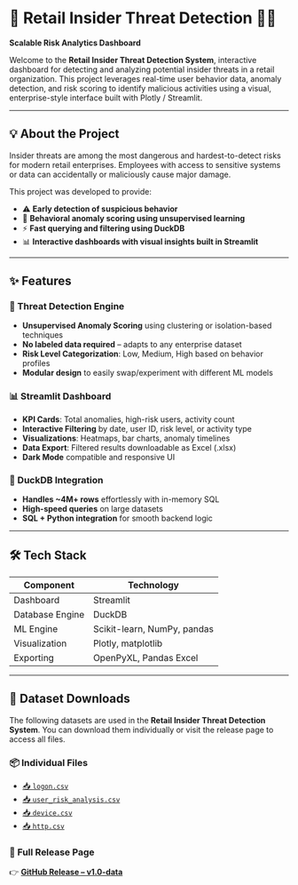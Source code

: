 # 🔐 Retail Insider Threat Detection 🛒🧠  
**Scalable Risk Analytics Dashboard**

Welcome to the **Retail Insider Threat Detection System**,  interactive dashboard for detecting and analyzing potential insider threats in a retail organization. This project leverages real-time user behavior data, anomaly detection, and risk scoring to identify malicious activities using a visual, enterprise-style interface built with Plotly  / Streamlit.


---

## 💡 About the Project

Insider threats are among the most dangerous and hardest-to-detect risks for modern retail enterprises. Employees with access to sensitive systems or data can accidentally or maliciously cause major damage.

This project was developed to provide:
- ⚠️ **Early detection of suspicious behavior**
- 🧠 **Behavioral anomaly scoring using unsupervised learning**
- ⚡ **Fast querying and filtering using DuckDB**
- 📊 **Interactive dashboards with visual insights built in Streamlit**

---

## ✨ Features

### 🧠 Threat Detection Engine

- **Unsupervised Anomaly Scoring** using clustering or isolation-based techniques  
- **No labeled data required** – adapts to any enterprise dataset  
- **Risk Level Categorization**: Low, Medium, High based on behavior profiles  
- **Modular design** to easily swap/experiment with different ML models  

### 📊 Streamlit Dashboard

- **KPI Cards**: Total anomalies, high-risk users, activity count  
- **Interactive Filtering** by date, user ID, risk level, or activity type  
- **Visualizations**: Heatmaps, bar charts, anomaly timelines  
- **Data Export**: Filtered results downloadable as Excel (.xlsx)  
- **Dark Mode** compatible and responsive UI  

### 🦆 DuckDB Integration

- **Handles ~4M+ rows** effortlessly with in-memory SQL  
- **High-speed queries** on large datasets  
- **SQL + Python integration** for smooth backend logic  

---

## 🛠️ Tech Stack

| Component         | Technology                  |
|------------------|-----------------------------|
| Dashboard         | Streamlit                   |
| Database Engine   | DuckDB                      |
| ML Engine         | Scikit-learn, NumPy, pandas |
| Visualization     | Plotly, matplotlib          |
| Exporting         | OpenPyXL, Pandas Excel      |

---

## 📂 Dataset Downloads

The following datasets are used in the **Retail Insider Threat Detection System**. You can download them individually or visit the release page to access all files.

### 📦 Individual Files
- [📥 `logon.csv`](https://github.com/AnshikaRajput296/Retail-Threat-Detection/releases/download/v1.0-data/logon.csv)  
- [📥 `user_risk_analysis.csv`](https://github.com/AnshikaRajput296/Retail-Threat-Detection/releases/download/v1.0-data/user_risk_analysis.csv)  
- [📥 `device.csv`](https://github.com/AnshikaRajput296/Retail-Threat-Detection/releases/download/v1.0-data/device.csv)  
- [📥 `http.csv`](https://github.com/AnshikaRajput296/Retail-Threat-Detection/releases/download/v1.0-data/http.csv)

### 🔗 Full Release Page
👉 [**GitHub Release – v1.0-data**](https://github.com/AnshikaRajput296/Retail-Threat-Detection/releases/tag/v1.0-data)

